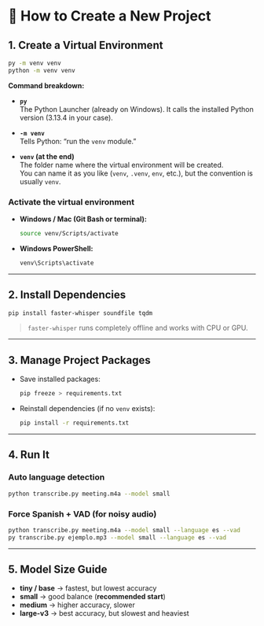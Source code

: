 # 🚀 How to Create a New Project

## 1. Create a Virtual Environment

```bash
py -m venv venv
python -m venv venv
```

**Command breakdown:**

- **`py`**  
  The Python Launcher (already on Windows). It calls the installed Python version (3.13.4 in your case).

- **`-m venv`**  
  Tells Python: “run the `venv` module.”

- **`venv` (at the end)**  
  The folder name where the virtual environment will be created.  
  You can name it as you like (`venv`, `.venv`, `env`, etc.), but the convention is usually `venv`.

### Activate the virtual environment

- **Windows / Mac (Git Bash or terminal):**

  ```bash
  source venv/Scripts/activate
  ```

- **Windows PowerShell:**
  ```bash
  venv\Scripts\activate
  ```

---

## 2. Install Dependencies

```bash
pip install faster-whisper soundfile tqdm
```

> `faster-whisper` runs completely offline and works with CPU or GPU.

---

## 3. Manage Project Packages

- Save installed packages:

  ```bash
  pip freeze > requirements.txt
  ```

- Reinstall dependencies (if no `venv` exists):
  ```bash
  pip install -r requirements.txt
  ```

---

## 4. Run It

### Auto language detection

```bash
python transcribe.py meeting.m4a --model small
```

### Force Spanish + VAD (for noisy audio)

```bash
python transcribe.py meeting.m4a --model small --language es --vad
py transcribe.py ejemplo.mp3 --model small --language es --vad
```

---

## 5. Model Size Guide

- **tiny / base** → fastest, but lowest accuracy
- **small** → good balance (**recommended start**)
- **medium** → higher accuracy, slower
- **large-v3** → best accuracy, but slowest and heaviest
